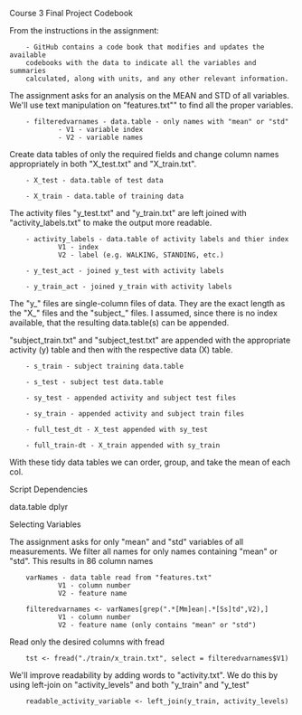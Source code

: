 Course 3 Final Project Codebook

From the instructions in the assignment:

        - GitHub contains a code book that modifies and updates the available 
        codebooks with the data to indicate all the variables and summaries 
        calculated, along with units, and any other relevant information.
        
The assignment asks for an analysis on the MEAN and STD of all variables.  We'll
use text manipulation on "features.txt"" to find all the proper
variables.  

        - filteredvarnames - data.table - only names with "mean" or "std"
                - V1 - variable index
                - V2 - variable names

Create data tables of only the required fields and change
column names appropriately in both "X_test.txt" and "X_train.txt".  

        - X_test - data.table of test data
        
        - X_train - data.table of training data

The activity files "y_test.txt" and "y_train.txt" are left joined with
"activity_labels.txt" to make the output more readable.  

        - activity_labels - data.table of activity labels and thier index
                V1 - index
                V2 - label (e.g. WALKING, STANDING, etc.)
                
        - y_test_act - joined y_test with activity labels
        
        - y_train_act - joined y_train with activity labels
        
The "y_" files are single-column files of data.  They are the exact length as
the "X_" files and the "subject_" files.  I assumed, since there is no index 
available, that the resulting data.table(s) can be appended.

"subject_train.txt" and "subject_test.txt" are appended with the appropriate
activity (y) table and then with the respective data (X) table.

        - s_train - subject training data.table
        
        - s_test - subject test data.table
        
        - sy_test - appended activity and subject test files
        
        - sy_train - appended activity and subject train files
        
        - full_test_dt - X_test appended with sy_test 
        
        - full_train-dt - X_train appended with sy_train
        
With these tidy data tables we can order, group, and take the mean of each col.

Script Dependencies

data.table
dplyr

Selecting Variables

The assignment asks for only "mean" and "std" variables of all measurements.  We
filter all names for only names containing "mean" or "std".  This results in 86
column names

        varNames - data table read from "features.txt"
                V1 - column number
                V2 - feature name
                
        filteredvarnames <- varNames[grep(".*[Mm]ean|.*[Ss]td",V2),]
                V1 - column number
                V2 - feature name (only contains "mean" or "std")
        
Read only the desired columns with fread
        
        tst <- fread("./train/x_train.txt", select = filteredvarnames$V1)
        
We'll improve readability by adding words to "activity.txt".  We do this by
using left-join on "activity_levels" and both "y_train" and "y_test" 

        readable_activity_variable <- left_join(y_train, activity_levels)
        
        